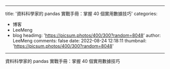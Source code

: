 
---
title: '資料科學家的 pandas 實戰手冊：掌握 40 個實用數據技巧'
categories: 
 - 博客
 - LeeMeng
 - blog
headimg: 'https://picsum.photos/400/300?random=8048'
author: LeeMeng
comments: false
date: 2022-08-24 12:18:11
thumbnail: 'https://picsum.photos/400/300?random=8048'
---

<div>   
資料科學家的 pandas 實戰手冊：掌握 40 個實用數據技巧  
</div>
            